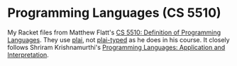 # Programming Languages (CS 5510)

My Racket files from Matthew Flatt's [CS 5510: Definition of Programming Languages](https://pubweb.eng.utah.edu/~cs5510/index.html). They use [plai](https://docs.racket-lang.org/plai/index.html), not [plai-typed](https://docs.racket-lang.org/plai-typed/index.html) as he does in his course. It closely follows Shriram Krishnamurthi's [Programming Languages: Application and Interpretation](http://cs.brown.edu/~sk/Publications/Books/ProgLangs/2007-04-26/).

